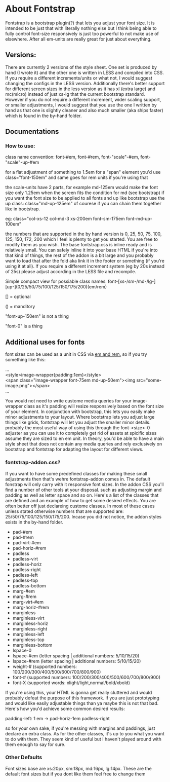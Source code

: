 # About Fontstrap
Fontstrap is a bootstrap plugin(?) that lets you adjust your font size. It is intended to be just that with literally nothing else but I think being able to fully control font-size responsively is just too powerful to not make use of elsewhere. After all em-units are really great for just about everything.

<h2>Versions:</h2>
<p>There are currently 2 versions of the style sheet. One set is produced by hand (I wrote it) and the other one is written in LESS and compiled into CSS. If you require a different increments/units or what not, I would suggest changing the configs in the LESS version. Additionally there's better support for different screen sizes in the less version as it has xl (extra large) and mc(micro) instead of just xs-lg that the current bootstrap standard. However if you do not require a different increment, wider scaling support, or smaller adjustments, I would suggest that you use the one I written by hand as that one is slightly cleaner and also much smaller (aka ships faster) which is found in the by-hand folder.</p>

<h2>Documentations</h2>
<h3>How to use:</h3>
<p>class name convention: font-#em, font-#rem, font-"scale"-#em, font-"scale"-up-#em </p>
<p>for a flat adjustment of something to 1.5em for a "span" element you'd use class="font-150em" and same goes for rem units if you're using that</p>
<p>the scale-units have 2 parts, for example md-125em would make the font size only 1.25em when the screen fits the condition for md (see bootstrap) if you want the font size to be applied to all fonts and up like bootstrap use the up class: class="md-up-125em" of courese if you can chain them together like in bootstrap.</p>
<p>eg: class="col-xs-12 col-md-3 xs-200em font-sm-175em font-md-up-100em"</p>

<p>the numbers that are supported in the by hand version is 0, 25, 50, 75, 100, 125, 150, 172, 200 which I feel is plenty to get you started. You are free to modify them as you wish. The base fontstrap.css is inline ready and is relatively small. You can safely inline it into your base HTML if you're into that kind of things, the rest of the addon is a bit large and you probably want to load that after the fold aka link it in the footer or something (if you're using it at all). If you require a different increment system (eg by 20s instead of 25s) please adjust according in the LESS file and recompile.</p>

<p>Simple compact view for possiable class names: font-[xs-/sm-/md-/lg-][up-](0/25/50/75/100/125/150/175/200)(em/rem)</p>
<p>[] = optional</p>
<p>() = manditory</p>
<p>"font-up-150em" is not a thing</p>
<p>"font-0" is a thing</p>
<h2>Additional uses for fonts</h2>
<p>font sizes can be used as a unit in CSS via <a href="http://zellwk.com/blog/rem-vs-em/">em and rem.</a> so if you try something like this: </p>

...<br>
&lt;style&gt;image-wrapper{padding:1em}&lt;/style&gt;<br>
&lt;span class=&quot;image-wrapper font-75em md-up-50em&quot;&gt;&lt;img src=&quot;some-image.png&quot;&gt;&lt;/span&gt;<br>
...

<p>You would not need to write custome media queries for your image-wrapper class as it's padding will resize responsively based on the font size of your element. In conjunction with bootstrap, this lets you easily make minor adjustments to your layout. Where bootstrap lets you adjust large things like grids, fontstrap will let you adjust the smaller minor details. probably the most useful way of using this through the font-&lt;size&gt;-0 adjuster as you can use it to completely get rid of assets at spicific sizes assume they are sized to en em unit. In theory, you'd be able to have a main style sheet that does not contain any media queries and rely exclusively on bootstrap and fontstrap for adapting the layout for different views. </p>

<h3>fontstrap-addon.css?</h3>
<p>If you want to have some predefined classes for making these small adjustments then that's wehre fontstrap-addon comes in. The default fonstrap will only carry with it responsive font sizes. In the addon CSS you'll find a number of other tools at your disposal. such as adjusting margin and padding as well as letter space and so on. Here's a list of the classes that are defined and an example of how to get some desired effects. You are often better off just declareing custome classes. In most of these cases unless stated otherwise numbers that are supported are: 25/50/75/100/125/150/175/200. Incase you did not notice, the addon styles exists in the by-hand folder.</p>
<ul>
	<li>pad-#em</li>
	<li>pad-#rem</li>
	<li>pad-virt-#em</li>
	<li>pad-horiz-#rem</li>
	<li>padless</li>
	<li>padless-virt</li>
	<li>padless-horiz</li>
	<li>padless-right</li>
	<li>padless-left</li>
	<li>padless-top</li>
	<li>padless-bottom</li>
	<li>marg-#em</li>
	<li>marg-#rem</li>
	<li>marg-virt-#em</li>
	<li>marg-horiz-#rem</li>
	<li>marginless</li>
	<li>marginless-virt</li>
	<li>marginless-horiz</li>
	<li>marginless-right</li>
	<li>marginless-left</li>
	<li>marginless-top</li>
	<li>marginless-bottom</li>
	<li>lspace-0</li>
	<li>lspace-#em (letter spacing | additional numbers: 5/10/15/20)</li>
	<li>lspace-#rem (letter spacing | additional numbers: 5/10/15/20)</li>
	<li>weight-# (supported numbers: 100/200/300/400/500/600/700/800/900)</li>
	<li>font-# (supported numbers: 100/200/300/400/500/600/700/800/900)</li>
	<li>font-X (supported words: xlight/light,normal/bold/xbold)</li>
</ul>

<p>If you're using this, your HTML is gonna get really cluttered and would probably defeat the purpose of this framework. If you are just prototyping and would like easily adjustable things than ya maybe this is not that bad. Here's how you'd achieve some common desired results:</p>

<p>padding-left: 1 em -> pad-horiz-1em padless-right</p>

<p>so for your own sake, if you're messing with margins and paddings, just declare an extra class. As for the other classes, it's up to you what you want to do with them. They seem kind of useful but I haven't played around with them enough to say for sure.</p>

<h3>Other Defaults</h3>
<p>Font sizes base are xs:20px, sm:18px, md:16px, lg:14px. These are the default font sizes but if you dont like them feel free to change them </p>
